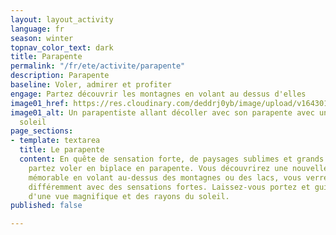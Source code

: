 ```yaml
---
layout: layout_activity
language: fr
season: winter
topnav_color_text: dark
title: Parapente
permalink: "/fr/ete/activite/parapente"
description: Parapente
baseline: Voler, admirer et profiter
engage: Partez découvrir les montagnes en volant au dessus d'elles
image01_href: https://res.cloudinary.com/deddrj0yb/image/upload/v1643010436/website/summer/juliette-g-bmBLu_oAEj8-unsplash_ozjgu4.jpg
image01_alt: Un parapentiste allant décoller avec son parapente avec un coucher de
  soleil
page_sections:
- template: textarea
  title: Le parapente
  content: En quête de sensation forte, de paysages sublimes et grands panoramas,
    partez voler en biplace en parapente. Vous découvrirez une nouvelle expérience
    mémorable en volant au-dessus des montagnes ou des lacs, vous verrez le paysage
    différemment avec des sensations fortes. Laissez-vous portez et guider en profitant
    d'une vue magnifique et des rayons du soleil.
published: false

---
```

